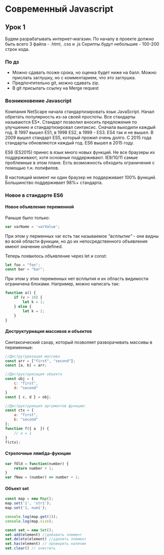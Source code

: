 # Современный Javascript

## Урок 1

Будем разрабатывать интернет-магазин.
По началу в проекте должно быть всего 3 файла - .html, .css и .js
Скрипты будут небольшие - 100-200 строк кода.

### По дз

* Можно сдавать позже срока, но оценка будет ниже на балл. Можно прислать заглушку, но с комментарием, что это заглушка.
* Предпочтительно git, можно сдавать zip.
* В git присылать ссылку на Merge request
  
### Возникновение Javascript

Компания NetScape начала стандартизировать язык JavaScript. Начал обретать популярность из-за своей простоты. Все стандарты называются ES*. Стандарт позволил вносить предложения по улучшению и стандартизировал синтаксис. Сначала выходили каждый год. В 1997 вышел ES1, в 1998 ES2, в 1999 - ES3. ES4 так и не вышел. В 2009 вышел стандарт ES5, который прожил очень долго. С 2015 года стандарты обновляются каждый год. ES6 вышел в 2015 году.

ES6 (ES2015) принес в язык много новых функций. Не все браузеры их поддерживают, хотя основные поддерживают. IE9/10/11 самые проблемные в этом плане. Есть возможность обходить ограничения с помощью т.н. полифилов.

В настоящий момент ни один браузер не поддерживает 100% функций. Большинство поддерживает 98%+ стандарта.

### Новое в стандарте ES6

#### Новое объявление переменной

Раньше было только:

```javascript
var varName = 'varValue';
```

При этом у перменных var есть так называемое *"всплытие"* - они видны во всей области функции, но до их непосредственного объявления имеют значение undefined.

Теперь появилось объявление через let и const:

```javascript
let foo = "foo";
const bar = "bar";
```

При этом у этих переменных нет всплытия и их область видимости ограничена блоками. Например, можно написать так:

```javascript
function a() {
    if (v > 10) {
        let k = 1;
    } else {
        let k = 2;
    }
}
```

#### Деструктуриация массивов и объектов

Синтаксический сахар, который позволяет разворачивать массивы в переменные:

```javascript
//Деструтуризация массива
const arr = ["first", "second"];
const [a, b] = arr;

//Деструктуризация объекта
const obj = {
    c: "first",
    d: "second"
}
const { c, d } = obj;

//Деструктуриация аргументов функции:
const ctx = {
    a: "first",
    b: "second"
};
function f({ a  }) {
    // a = 1
}
f(ctx);
```

#### Стрелочные лямбда-фукнции

```javascript
var fOld = function(number) {
    return number + 1;
}
var fNew = (number) => number + 1;
```

#### Объект set

```javascript
const map = new Map();
map.set('1', 'str1');
map.set('1, num1');

console.log(map.get(1));
console.log(map.size);

const set = new Set();
set.add(element) //добавить элемент
set.delete(element) //удалить элемент
set.has(element) // проверить наличие
set.clear() // очистить
```
